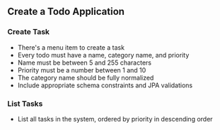## Create a Todo Application

### Create Task

- There's a menu item to create a task
- Every todo must have a name, category name, and priority
- Name must be between 5 and 255 characters
- Priority must be a number between 1 and 10
- The category name should be fully normalized
- Include appropriate schema constraints and JPA validations

### List Tasks

- List all tasks in the system, ordered by priority in descending order